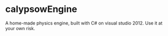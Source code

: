 # calypsowEngine
A home-made physics engine, built with C# on visual studio 2012.
Use it at your own risk.
